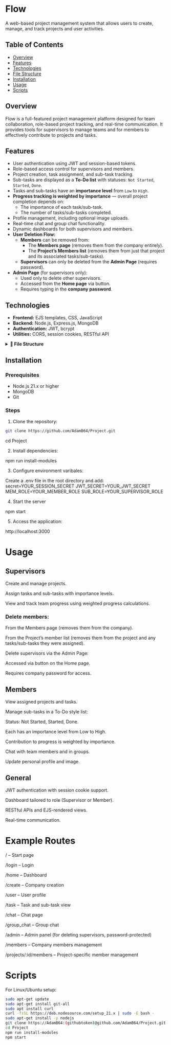# Flow

A web-based project management system that allows users to create, manage, and track projects and user activities.

## Table of Contents

- [Overview](#overview)
- [Features](#features)
- [Technologies](#technologies)
- [File Structure](#file-structure)
- [Installation](#installation)
- [Usage](#usage)
- [Scripts](#scripts)

## Overview

Flow is a full-featured project management platform designed for team collaboration, role-based project tracking, and real-time communication. It provides tools for supervisors to manage teams and for members to effectively contribute to projects and tasks.

## Features

- User authentication using JWT and session-based tokens.
- Role-based access control for supervisors and members.
- Project creation, task assignment, and sub-task tracking.
- Sub-tasks are displayed as a **To-Do list** with statuses: `Not Started`, `Started`, `Done`.
- Tasks and sub-tasks have an **importance level** from `Low` to `High`.
- **Progress tracking is weighted by importance** — overall project completion depends on:
  - The importance of each task/sub-task.
  - The number of tasks/sub-tasks completed.
- Profile management, including optional image uploads.
- Real-time chat and group chat functionality.
- Dynamic dashboards for both supervisors and members.
- **User Deletion Flow:**
  - **Members** can be removed from:
    - The **Members page** (removes them from the company entirely).
    - The **Project’s Members list** (removes them from just that project and its associated tasks/sub-tasks).
  - **Supervisors** can only be deleted from the **Admin Page** (requires password).
- **Admin Page** (for supervisors only):
  - Used only to delete other supervisors.
  - Accessed from the **Home page** via button.
  - Requires typing in the **company password**.

## Technologies

- **Frontend:** EJS templates, CSS, JavaScript
- **Backend:** Node.js, Express.js, MongoDB
- **Authentication:** JWT, bcrypt
- **Utilities:** CORS, session cookies, RESTful API

<details> <summary><strong>📁 File Structure</strong></summary>
Project/<br>
├── CSS/<br>
│   ├── about.css<br>
│   ├── admin.css<br>
│   ├── Chat.css<br>
│   ├── Chats.css<br>
│   ├── create.css<br>
│   ├── GChats.css<br>
│   ├── GInvite.css<br>
│   ├── Header.css<br>
│   ├── home.css<br>
│   ├── Invite.css<br>
│   ├── login.css<br>
│   ├── Members.css<br>
│   ├── PMembers.css<br>
│   ├── profile.css<br>
│   ├── project.css<br>
│   ├── projects.css<br>
│   ├── SProject.css<br>
│   ├── start.css<br>
│   ├── task.css<br>
│   └── users.css<br>
├── images/<br>
│   └── icon.png<br>
├── js/<br>
│   ├── chat.js<br>
│   ├── chats.js<br>
│   ├── create.js<br>
│   ├── GChat.js<br>
│   ├── GInvite.js<br>
│   ├── home.js<br>
│   ├── index.js<br>
│   ├── invite.js<br>
│   ├── login.js<br>
│   ├── project.js<br>
│   ├── SProject.js<br>
│   ├── task.js<br>
│   └── users.js<br>
├── mongo/<br>
│   ├── chats.js<br>
│   ├── company.js<br>
│   ├── group_chats.js<br>
│   ├── mongo.js<br>
│   ├── project.js<br>
│   ├── sub_task.js<br>
│   └── task.js<br>
├── view/<br>
│   ├── about.ejs<br>
│   ├── admin.ejs<br>
│   ├── chat.ejs<br>
│   ├── chats.ejs<br>
│   ├── create.ejs<br>
│   ├── GInvite.ejs<br>
│   ├── group_chat.ejs<br>
│   ├── header.ejs<br>
│   ├── home.ejs<br>
│   ├── Invite.ejs<br>
│   ├── login.ejs<br>
│   ├── member.ejs<br>
│   ├── Members.ejs<br>
│   ├── profile.ejs<br>
│   ├── project.ejs<br>
│   ├── projects.ejs<br>
│   ├── sproject.ejs<br>
│   ├── start.ejs<br>
│   ├── task.ejs<br>
│   └── user.ejs<br>
├── .env<br>
├── .gitignore<br>
├── Design.docx<br>
├── development.docx<br>
├── package.json<br>
├── package-lock.json<br>
├── server.js<br>
└── start.sh<br>
</details>


## Installation

### Prerequisites

- Node.js 21.x or higher
- MongoDB
- Git

### Steps

1. Clone the repository:

```bash
git clone https://github.com/AdamB64/Project.git
```
cd Project

2. Install dependencies:

npm run install-modules

3. Configure environment varibales:

Create a .env file in the root directory and add:
secret=YOUR_SESSION_SECRET
JWT_SECRET=YOUR_JWT_SECRET
MEM_ROLE=YOUR_MEMBER_ROLE
SUB_ROLE=YOUR_SUPERVISOR_ROLE

4. Start the server

npm start

5. Access the application:

http://localhost:3000

# Usage
## Supervisors
Create and manage projects.

Assign tasks and sub-tasks with importance levels.

View and track team progress using weighted progress calculations.

### Delete members:

From the Members page (removes them from the company).

From the Project’s member list (removes them from the project and any tasks/sub-tasks they were assigned).

Delete supervisors via the Admin Page:

Accessed via button on the Home page.

Requires company password for access.

## Members
View assigned projects and tasks.

Manage sub-tasks in a To-Do style list:

Status: Not Started, Started, Done.

Each has an importance level from Low to High.

Contribution to progress is weighted by importance.

Chat with team members and in groups.

Update personal profile and image.

## General
JWT authentication with session cookie support.

Dashboard tailored to role (Supervisor or Member).

RESTful APIs and EJS-rendered views.

Real-time communication.

# Example Routes
/ – Start page

/login – Login

/home – Dashboard

/create – Company creation

/user – User profile

/task – Task and sub-task view

/chat – Chat page

/group_chat – Group chat

/admin – Admin panel (for deleting supervisors, password-protected)

/members – Company members management

/projects/:id/members – Project-specific member management

# Scripts
For Linux/Ubuntu setup:

```bash
sudo apt-get update
sudo apt-get install git-all
sudo apt install curl
curl -fsSL https://deb.nodesource.com/setup_21.x | sudo -E bash -
sudo apt-get install -y nodejs
git clone https://AdamB64:(githubtoken)@github.com/AdamB64/Project.git
cd Project
npm run install-modules
npm start
```
